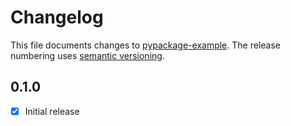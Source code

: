 # Changelog

This file documents changes to [pypackage-example](https://github.com/rszamszur/cookiecutter-pypackage). The release numbering uses [semantic versioning](http://semver.org).

## 0.1.0

- [X] Initial release
